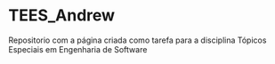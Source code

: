 # TEES_Andrew
Repositorio com a página criada como tarefa para a disciplina Tópicos Especiais em Engenharia de Software
